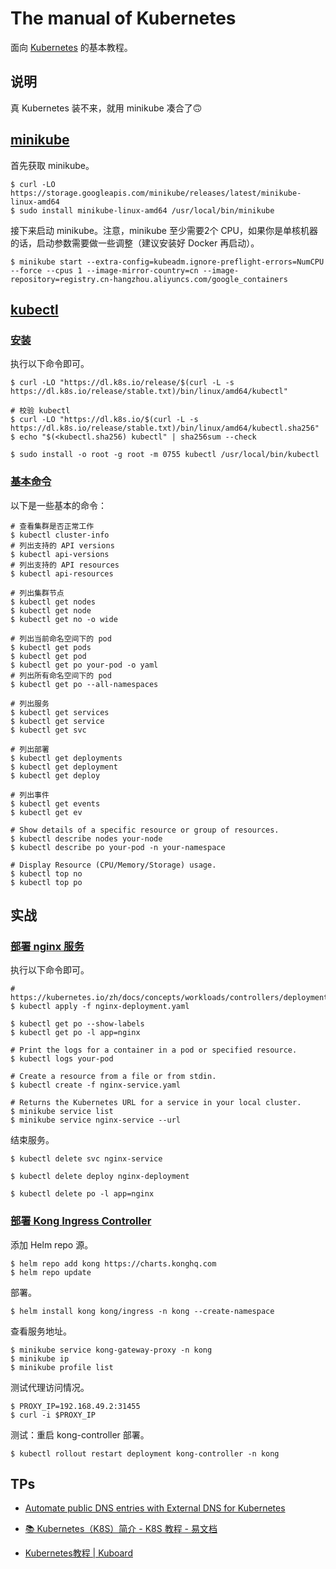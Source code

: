 # The manual of Kubernetes

面向 [Kubernetes](https://kubernetes.io) 的基本教程。

## 说明

真 Kubernetes 装不来，就用 minikube 凑合了🙃

## [minikube](https://minikube.sigs.k8s.io/docs/)

首先获取 minikube。

```
$ curl -LO https://storage.googleapis.com/minikube/releases/latest/minikube-linux-amd64
$ sudo install minikube-linux-amd64 /usr/local/bin/minikube
```

接下来启动 minikube。注意，minikube 至少需要2个 CPU，如果你是单核机器的话，启动参数需要做一些调整（建议安装好 Docker 再启动）。

```
$ minikube start --extra-config=kubeadm.ignore-preflight-errors=NumCPU --force --cpus 1 --image-mirror-country=cn --image-repository=registry.cn-hangzhou.aliyuncs.com/google_containers
```

## [kubectl](https://kubernetes.io/docs/reference/kubectl/)

### [安装](https://kubernetes.io/docs/tasks/tools/install-kubectl-linux/)

执行以下命令即可。

```
$ curl -LO "https://dl.k8s.io/release/$(curl -L -s https://dl.k8s.io/release/stable.txt)/bin/linux/amd64/kubectl"

# 校验 kubectl
$ curl -LO "https://dl.k8s.io/$(curl -L -s https://dl.k8s.io/release/stable.txt)/bin/linux/amd64/kubectl.sha256"
$ echo "$(<kubectl.sha256) kubectl" | sha256sum --check

$ sudo install -o root -g root -m 0755 kubectl /usr/local/bin/kubectl
```

### [基本命令](https://kubernetes.io/docs/reference/generated/kubectl/kubectl-commands)

以下是一些基本的命令：

```
# 查看集群是否正常工作
$ kubectl cluster-info
# 列出支持的 API versions
$ kubectl api-versions
# 列出支持的 API resources
$ kubectl api-resources

# 列出集群节点
$ kubectl get nodes
$ kubectl get node
$ kubectl get no -o wide

# 列出当前命名空间下的 pod
$ kubectl get pods
$ kubectl get pod
$ kubectl get po your-pod -o yaml
# 列出所有命名空间下的 pod
$ kubectl get po --all-namespaces

# 列出服务
$ kubectl get services
$ kubectl get service
$ kubectl get svc

# 列出部署
$ kubectl get deployments
$ kubectl get deployment
$ kubectl get deploy

# 列出事件
$ kubectl get events
$ kubectl get ev

# Show details of a specific resource or group of resources.
$ kubectl describe nodes your-node
$ kubectl describe po your-pod -n your-namespace

# Display Resource (CPU/Memory/Storage) usage.
$ kubectl top no
$ kubectl top po
```

## 实战

### [部署 nginx 服务](https://kubernetes.io/zh/docs/tasks/run-application/run-stateless-application-deployment/)

执行以下命令即可。

```
# https://kubernetes.io/zh/docs/concepts/workloads/controllers/deployment/
$ kubectl apply -f nginx-deployment.yaml

$ kubectl get po --show-labels
$ kubectl get po -l app=nginx

# Print the logs for a container in a pod or specified resource.
$ kubectl logs your-pod

# Create a resource from a file or from stdin.
$ kubectl create -f nginx-service.yaml

# Returns the Kubernetes URL for a service in your local cluster.
$ minikube service list
$ minikube service nginx-service --url
```

结束服务。

```
$ kubectl delete svc nginx-service

$ kubectl delete deploy nginx-deployment

$ kubectl delete po -l app=nginx
```

### [部署 Kong Ingress Controller](https://docs.konghq.com/kubernetes-ingress-controller/latest/get-started/)

添加 Helm repo 源。

```
$ helm repo add kong https://charts.konghq.com
$ helm repo update
```

部署。

```
$ helm install kong kong/ingress -n kong --create-namespace
```

查看服务地址。

```
$ minikube service kong-gateway-proxy -n kong
$ minikube ip
$ minikube profile list
```

测试代理访问情况。

```
$ PROXY_IP=192.168.49.2:31455
$ curl -i $PROXY_IP
```

测试：重启 kong-controller 部署。

```
$ kubectl rollout restart deployment kong-controller -n kong
```

## TPs

+ [Automate public DNS entries with External DNS for Kubernetes](https://linuxblog.xyz/posts/kubernetes-external-dns/)

+ [📚 Kubernetes（K8S）简介 - K8S 教程 - 易文档](https://k8s.easydoc.net/docs/dRiQjyTY/28366845/6GiNOzyZ/9EX8Cp45)

+ [Kubernetes教程 | Kuboard](https://kuboard.cn/learning/)
